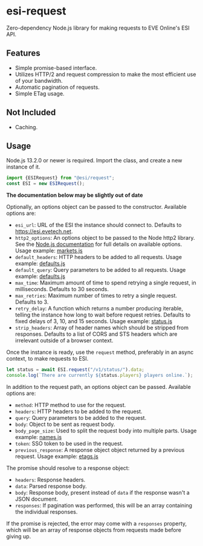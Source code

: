 # esi-request

Zero-dependency Node.js library for making requests to EVE Online's ESI API.

## Features

* Simple promise-based interface.
* Utilizes HTTP/2 and request compression to make the most efficient use of your bandwidth.
* Automatic pagination of requests.
* Simple ETag usage.

## Not Included

* Caching.

## Usage

Node.js 13.2.0 or newer is required. Import the class, and create a new instance of it.

```js
import {ESIRequest} from "@esi/request";
const ESI = new ESIRequest();
```

**The documentation below may be slightly out of date**

Optionally, an options object can be passed to the constructor. Available options are:

* `esi_url`: URL of the ESI the instance should connect to. Defaults to https://esi.evetech.net. 
* `http2_options`: An options object to be passed to the Node http2 library. See the [Node.js documentation](https://nodejs.org/api/http2.html#http2_http2_connect_authority_options_listener) for full details on available options. Usage example: [markets.js](examples/markets.js)
* `default_headers`: HTTP headers to be added to all requests. Usage example: [defaults.js](examples/defaults.js)
* `default_query`: Query parameters to be added to all requests. Usage example: [defaults.js](examples/defaults.js)
* `max_time`: Maximum amount of time to spend retrying a single request, in milliseconds. Defaults to 30 seconds.
* `max_retries`: Maximum number of times to retry a single request. Defaults to 3.
* `retry_delay`: A function which returns a number producing iterable, telling the instance how long to wait before request retries. Defaults to fixed delays of 3, 10, and 15 seconds. Usage example: [status.js](examples/status.js)
* `strip_headers`: Array of header names which should be stripped from responses. Defaults to a list of CORS and STS headers which are irrelevant outside of a browser context.

Once the instance is ready, use the `request` method, preferably in an async context, to make requests to ESI.

```js
let status = await ESI.request("/v1/status/").data;
console.log(`There are currently ${status.players} players online.`);
```

In addition to the request path, an options object can be passed. Available options are:

* `method`: HTTP method to use for the request.
* `headers`: HTTP headers to be added to the request.
* `query`: Query parameters to be added to the request.
* `body`: Object to be sent as request body. 
* `body_page_size`: Used to split the request body into multiple parts. Usage example: [names.js](examples/names.js)
* `token`: SSO token to be used in the request. 
* `previous_response`: A response object object returned by a previous request. Usage example: [etags.js](examples/etags.js)

The promise should resolve to a response object:

* `headers`: Response headers.
* `data`: Parsed response body.
* `body`: Response body, present instead of `data` if the response wasn't a JSON document.
* `responses`: If pagination was performed, this will be an array containing the individual responses.

If the promise is rejected, the error may come with a `responses` property, which will be an array of response objects from requests made before giving up.
